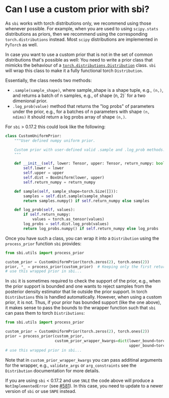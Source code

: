 
# Can I use a custom prior with sbi?

As `sbi` works with torch distributions only, we recommend using those whenever
possible. For example, when you are used to using `scipy.stats` distributions as
priors, then we recommend using the corresponding `torch.distributions` instead.
Most `scipy` distributions are implemented in `PyTorch` as well.

In case you want to use a custom prior that is not in the set of common
distributions that's possible as well: You need to write a prior class that
mimicks the behaviour of a
[`torch.distributions.Distribution`](https://pytorch.org/docs/stable/_modules/torch/distributions/distribution.html#Distribution)
class. `sbi` will wrap this class to make it a fully functional torch
`Distribution`.

Essentially, the class needs two methods:

- `.sample(sample_shape)`, where sample_shape is a shape tuple, e.g., `(n,)`,
  and returns a batch of n samples, e.g., of shape (n, 2)` for a two dimenional
  prior.
- `.log_prob(value)` method that returns the "log probs" of parameters under the
  prior, e.g., for a batches of n parameters with shape `(n, ndims)` it should
  return a log probs array of shape `(n,)`.

For `sbi` > 0.17.2 this could look like the following:

```python
class CustomUniformPrior:
    """User defined numpy uniform prior.

    Custom prior with user-defined valid .sample and .log_prob methods.
    """

    def __init__(self, lower: Tensor, upper: Tensor, return_numpy: bool = False):
        self.lower = lower
        self.upper = upper
        self.dist = BoxUniform(lower, upper)
        self.return_numpy = return_numpy

    def sample(self, sample_shape=torch.Size([])):
        samples = self.dist.sample(sample_shape)
        return samples.numpy() if self.return_numpy else samples

    def log_prob(self, values):
        if self.return_numpy:
            values = torch.as_tensor(values)
        log_probs = self.dist.log_prob(values)
        return log_probs.numpy() if self.return_numpy else log_probs
```

Once you have such a class, you can wrap it into a `Distribution` using the
`process_prior` function `sbi` provides:

```python
from sbi.utils import process_prior

custom_prior = CustomUniformPrior(torch.zeros(2), torch.ones(2))
prior, *_ = process_prior(custom_prior)  # Keeping only the first return.
# use this wrapped prior in sbi...
```

In `sbi` it is sometimes required to check the support of the prior, e.g., when
the prior support is bounded and one wants to reject samples from the posterior
density estimator that lie outside the prior support. In torch `Distributions`
this is handled automatically. However, when using a custom prior, it is not.
Thus, if your prior has bounded support (like the one above), it makes sense to
pass the bounds to the wrapper function such that `sbi` can pass them to torch
`Distributions`:

```python
from sbi.utils import process_prior

custom_prior = CustomUniformPrior(torch.zeros(2), torch.ones(2))
prior = process_prior(custom_prior, 
                      custom_prior_wrapper_kwargs=dict(lower_bound=torch.zeros(2), 
                                                       upper_bound=torch.ones(2)))
# use this wrapped prior in sbi...
```

Note that in `custom_prior_wrapper_kwargs` you can pass additinal arguments for
the wrapper, e.g., `validate_args` or `arg_constraints` see the `Distribution`
documentation for more details.

If you are using `sbi` < 0.17.2 and use `SNLE` the code above will produce a
`NotImplementedError` (see [#581](https://github.com/mackelab/sbi/issues/581)).
In this case, you need to update to a newer version of `sbi` or use `SNPE`
instead.

